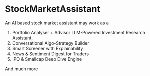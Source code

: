 # StockMarketAssistant
An AI based stock market assistant may  work as a 

1. Portfolio Analyser + Advisor LLM-Powered Investment Research Assistant, 
2. Conversational Algo-Strategy Builder
3. Smart Screener with Explainability
4. News & Sentiment Digest for Traders
5. IPO & Smallcap Deep Dive Engine

And much more
